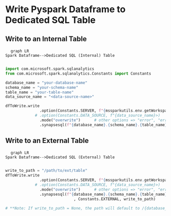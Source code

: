 # Write Pyspark Dataframe to Dedicated SQL Table 

## Write to an Internal Table
<pre>
  <code class="language-mermaid">graph LR
Spark Dataframe--&gt;Dedicated SQL (Internal) Table
  </code>
</pre>

```python
import com.microsoft.spark.sqlanalytics
from com.microsoft.spark.sqlanalytics.Constants import Constants

database_name = "your-database-name"
schema_name = "your-schema-name"
table_name = "your-table-name"
data_source_name = "<data-source-name>"

dfToWrite.write
               .option(Constants.SERVER, f"{mssparkutils.env.getWorkspaceName()}.sql.azuresynapse.net")
             # .option(Constants.DATA_SOURCE, f"{data_source_name}>)
               .mode("overwrite")      # other options => "error", "errorifexists", "append", "ignore"
               .synapsesql(f"{database_name}.{schema_name}.{table_name}")

```


## Write to an External Table
<pre>
  <code class="language-mermaid">graph LR
Spark Dataframe--&gt;Dedicated SQL (External) Table
  </code>
</pre>

```python
write_to_path = "/path/to/ext/table"
dfToWrite.write
               .option(Constants.SERVER, f"{mssparkutils.env.getWorkspaceName()}.sql.azuresynapse.net")
             # .option(Constants.DATA_SOURCE, f"{data_source_name}>)
               .mode("overwrite")      # other options => "error", "errorifexists", "append", "ignore"
               .synapsesql(f"{database_name}.{schema_name}.{table_name}"
                              , Constants.EXTERNAL, write_to_path)

# **Note: If write_to_path = None, the path will default to /{database_name}/{schema_name}/{table_name}**
```
